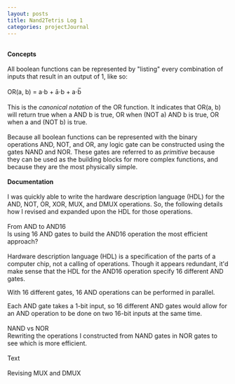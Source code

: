 ```yaml
---
layout: posts
title: Nand2Tetris Log 1
categories: projectJournal
---
```

<br>
<b>Concepts</b>
<br><br>
All boolean functions can be represented by "listing" every combination of inputs that result in an output of 1, like so:
<br><br>OR(a, b) = a⋅b + ā⋅b + a⋅b̅
<br><br>This is the <i>canonical notation</i> of the OR function. It indicates that OR(a, b) will return true when a AND b is true, OR when (NOT a) AND b is true, OR when a and (NOT b) is true.
<br><br>Because all boolean functions can be represented with the binary operations AND, NOT, and OR, any logic gate can be constructed using the gates NAND and NOR. These gates are referred to as <i>primitive</i> because they can be used as the building blocks for more complex functions, and because they are the most physically simple.
<br><br>
<b>Documentation</b>
<br><br>
I was quickly able to write the hardware description language (HDL) for the AND, NOT, OR, XOR, MUX, and DMUX operations. So, the following details how I revised and expanded upon the HDL for those operations.
<br><br>
From AND to AND16
<br>Is using 16 AND gates to build the AND16 operation the most efficient approach?
<br><br>
Hardware description language (HDL) is a specification of the parts of a computer chip, not a calling of operations.
Though it appears redundant, it'd make sense that the HDL for the AND16 operation specify 16 different AND gates.

With 16 different gates, 16 AND operations can be performed in parallel. 

Each AND gate takes a 1-bit input, so 16 different AND gates would allow for an AND operation to be done on two 16-bit inputs at the same time.
<br><br>
NAND vs NOR
<br>Rewriting the operations I constructed from NAND gates in NOR gates to see which is more efficient.
<br><br>
Text
<br><br>
Revising MUX and DMUX
<br>
<br><br>